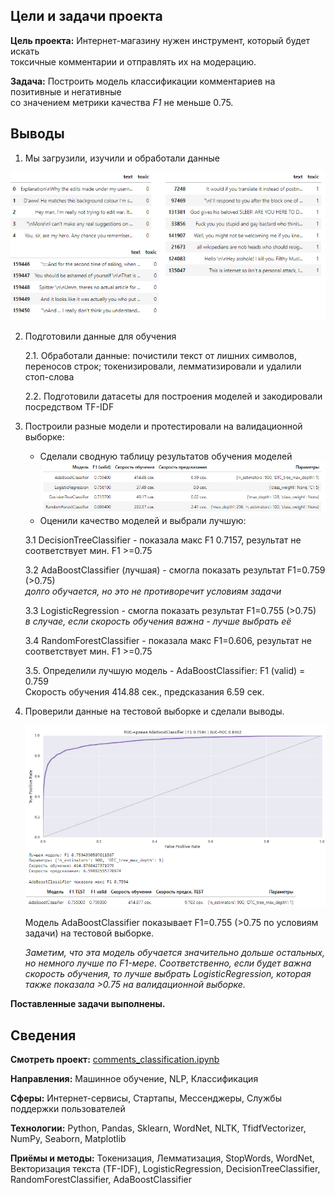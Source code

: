 ## Цели и задачи проекта

**Цель проекта:** Интернет-магазину нужен инструмент, который будет искать<br/>токсичные комментарии и отправлять их на модерацию. 

**Задача:** Построить модель классификации комментариев на позитивные и негативные<br/>со значением метрики качества *F1* не меньше 0.75.

## Выводы

1. Мы загрузили, изучили и обработали данные

  ![](data/chart1.jpg)

2. Подготовили данные для обучения

    2.1. Обработали данные: почистили текст от лишних символов, переносов строк; токенизировали, лемматизировали и удалили стоп-слова
        
    2.2. Подготовили датасеты для построения моделей и закодировали посредством TF-IDF
    

3. Построили разные модели и протестировали на валидационной выборке:

    - Сделали сводную таблицу результатов обучения моделей
    ![](data/chart2.jpg)
    - Оценили качество моделей и выбрали лучшую:

    3.1  DecisionTreeClassifier - показала макс F1 0.7157, результат не соответствует мин. F1 >=0.75
    
    3.2  AdaBoostClassifier (лучшая) - смогла показать результат F1=0.759 (>0.75)<br/>*долго обучается, но это не противоречит условиям задачи*
    
    3.3  LogisticRegression - смогла показать результат F1=0.755 (>0.75)<br/>*в случае, если скорость обучения важна - лучше выбрать её*
    
    3.4  RandomForestClassifier - показала макс F1=0.606, результат не соответствует мин. F1 >=0.75
    
    3.5. Определили лучшую модель
        - AdaBoostClassifier: F1 (valid) = 0.759<br/>Скорость обучения	414.88 сек., предсказания	6.59 сек.
    
    
4. Проверили данные на тестовой выборке и сделали выводы.


   ![](data/chart3.jpg)

   Модель AdaBoostClassifier показывает F1=0.755 (>0.75 по условиям задачи) на тестовой выборке.
   
   *Заметим, что эта модель обучается значительно дольше остальных, но немного лучше по F1-мере. Соответственно, если будет важна скорость обучения, то лучше выбрать LogisticRegression, которая также показала >0.75 на валидационной выборке.*

**Поставленные задачи выполнены.**

## Сведения

**Смотреть проект:** [comments_classification.ipynb](comments_classification.ipynb)

**Направления:** Машинное обучение, NLP, Классификация

**Сферы:** Интернет-сервисы, Стартапы, Мессенджеры, Службы поддержки пользователей

**Технологии:** Python, Pandas, Sklearn, WordNet, NLTK, TfidfVectorizer, NumPy, Seaborn, Matplotlib

**Приёмы и методы:** Токенизация, Лемматизация, StopWords, WordNet, Векторизация текста (TF-IDF), LogisticRegression, DecisionTreeClassifier, RandomForestClassifier, AdaBoostClassifier


